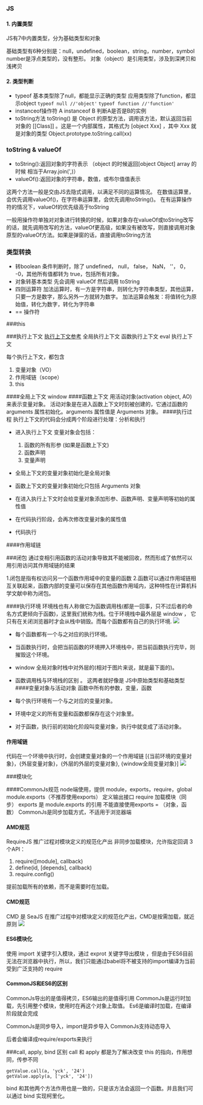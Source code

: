 ### JS
#### 1. 内置类型
JS有7中内置类型，分为基础类型和对象

基础类型有6种分别是：null，undefined，boolean，string，number，symbol
number是浮点类型的，没有整形。
对象（object）是引用类型，涉及到深拷贝和浅拷贝

#### 2. 类型判断
* typeof 
  基本类型除了null，都能显示正确的类型
  应用类型除了function，都显示object
  `typeof null //'object'`
  `typeof function //'function'`
* instanceof操作符
  A instanceof B 判断A是否是B的实例
* toString方法
  toString() 是 Object 的原型方法，调用该方法，默认返回当前对象的 [[Class]] 。这是一个内部属性，其格式为 [object Xxx] ，其中 Xxx 就是对象的类型
  Object.prototype.toString.call(xx)
### toString & valueOf

* toString():返回对象的字符表示 （object 的时候返回[object Object] array 的时候 相当于Array.join(',)）
* valueOf():返回对象的字符串，数值，或布尔值值表示

这两个方法一般是交由JS去隐式调用，以满足不同的运算情况。
在数值运算里，会优先调用valueOf()，在字符串运算里，会优先调用toString()。
在有运算操作符的情况下，valueOf的优先级高于toString

一般用操作符单独对对象进行转换的时候，如果对象存在valueOf或toString改写的话，就先调用改写的方法，valueOf更高级，如果没有被改写，则直接调用对象原型的valueOf方法。如果是弹窗的话，直接调用toString方法

### 类型转换
* 转boolean
条件判断时，除了 undefined， null， false， NaN， ''， 0， -0，其他所有值都转为 true，包括所有对象。
* 对象转基本类型
  先会调用 valueOf 然后调用 toString
* 四则运算符
  加法运算时，有一方是字符串，则转化为字符串类型，其他运算，只要一方是数字，那么另外一方就转为数字。
  加法运算会触发：将值转化为原始值，转化为数字，转化为字符串
* == 操作符


###this

###执行上下文
[执行上下文参考](https://github.com/mqyqingfeng/Blog/issues/8)
全局执行上下文
函数执行上下文
eval 执行上下文

每个执行上下文，都包含
1. 变量对象（VO）
2. 作用域链（scope）
3. this

####全局上下文
window
####函数上下文
用活动对象(activation object, AO)来表示变量对象。
活动对象是在进入函数上下文时刻被创建的，它通过函数的 arguments 属性初始化。arguments 属性值是 Arguments 对象。
####执行过程
执行上下文的代码会分成两个阶段进行处理：分析和执行
* 进入执行上下文
变量对象会包括：
  1. 函数的所有形参 (如果是函数上下文)
  2. 函数声明
  3. 变量声明

* 全局上下文的变量对象初始化是全局对象
* 函数上下文的变量对象初始化只包括 Arguments 对象
* 在进入执行上下文时会给变量对象添加形参、函数声明、变量声明等初始的属性值
* 在代码执行阶段，会再次修改变量对象的属性值
* 代码执行

####作用域链

###闭包
通过变相引用函数的活动对象导致其不能被回收，然而形成了依然可以用引用访问其作用域链的结果

1.闭包是指有权访问另一个函数作用域中的变量的函数
2.函数可以通过作用域链相互关联起来，函数内部的变量可以保存在其他函数作用域内，这种特性在计算机科学文献中称为闭包。

####执行环境
环境栈也有人称做它为函数调用栈(都是一回事，只不过后者的命名方式更倾向于函数)，这里我们统称为栈。位于环境栈中最外层是 window ， 它只有在关闭浏览器时才会从栈中销毁。而每个函数都有自己的执行环境.
![](./i/2.png)
* 每个函数都有一个与之对应的执行环境。
*  当函数执行时，会把当前函数的环境押入环境栈中，把当前函数执行完毕，则摧毁这个环境。
*  window 全局对象时栈中对外层的(相对于图片来说，就是最下面的)。
* 函数调用栈与环境栈的区别 。 这两者就好像是 JS中原始类型和基础类型 
####变量对象与活动对象
函数中所有的参数，变量，函数

* 每个执行环境有一个与之对应的变量对象。
* 环境中定义的所有变量和函数都保存在这个对象里。
* 对于函数，执行前的初始化阶段叫变量对象，执行中就变成了活动对象。

#### 作用域链
  代码在一个环境中执行时，会创建变量对象的一个作用域链
  [{当前环境的变量对象}，{外层变量对象}，{外层的外层的变量对象}, {window全局变量对象}] 
  ![](./i/3.png)

###模块化

####CommonJs规范
  node端使用，提供 module，exports，require，global
  module.exports（不推荐使用exports） 定义输出接口
  require 加载模块（同步）
  exports 是 module.exports 的引用
  不能直接使用exports = （对象，函数）
  CommonJs是同步加载方式，不适用于浏览器端
#### AMD规范
  RequireJS 推广过程对模块定义的规范化产出
  非同步加载模块，允许指定回调
  3个API：
  1. require([module], callback)
  2. define(id, [depends], callback)
  3. require.config()

  提前加载所有的依赖，而不是需要时在加载。

#### CMD规范
CMD 是 SeaJS 在推广过程中对模块定义的规范化产出，CMD是按需加载，就近原则
![](./i/4.png)

#### ES6模块化
使用 import 关键字引入模块，通过 exprot 关键字导出模块
，但是由于ES6目前无法在浏览器中执行，所以，我们只能通过babel将不被支持的import编译为当前受到广泛支持的 require

#### CommonJS和ES6的区别
  CommonJs导出的是值得拷贝，ES6输出的是值得引用
  CommonJs是运行时加载，先引用整个模块，使用时在再这个对象上取值。
  Es6是编译时加载，在编译阶段就会完成

  CommonJs是同步导入，import是异步导入
  CommonJs支持动态导入

  后者会编译成require/exports来执行

###call, apply, bind 区别
call 和 apply 都是为了解决改变 this 的指向，作用想同，传参不同
```
getValue.call(a, 'yck', '24')
getValue.apply(a, ['yck', '24'])
```

bind 和其他两个方法作用也是一致的，只是该方法会返回一个函数。并且我们可以通过 bind 实现柯里化。